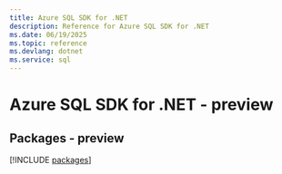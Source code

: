 ```yaml
---
title: Azure SQL SDK for .NET
description: Reference for Azure SQL SDK for .NET
ms.date: 06/19/2025
ms.topic: reference
ms.devlang: dotnet
ms.service: sql
---
```

# Azure SQL SDK for .NET - preview
## Packages - preview
[!INCLUDE [packages](sql-index.md)]